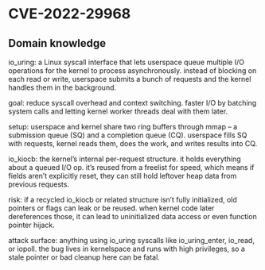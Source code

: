 # CVE-2022-29968

## Domain knowledge

io_uring: a Linux syscall interface that lets userspace queue multiple I/O operations for the kernel to process asynchronously. instead of blocking on each read or write, userspace submits a bunch of requests and the kernel handles them in the background.

goal: reduce syscall overhead and context switching. faster I/O by batching system calls and letting kernel worker threads deal with them later.

setup: userspace and kernel share two ring buffers through mmap – a submission queue (SQ) and a completion queue (CQ). userspace fills SQ with requests, kernel reads them, does the work, and writes results into CQ.

io_kiocb: the kernel’s internal per-request structure. it holds everything about a queued I/O op. it’s reused from a freelist for speed, which means if fields aren’t explicitly reset, they can still hold leftover heap data from previous requests.

risk: if a recycled io_kiocb or related structure isn’t fully initialized, old pointers or flags can leak or be reused. when kernel code later dereferences those, it can lead to uninitialized data access or even function pointer hijack.

attack surface: anything using io_uring syscalls like io_uring_enter, io_read, or iopoll. the bug lives in kernelspace and runs with high privileges, so a stale pointer or bad cleanup here can be fatal.

